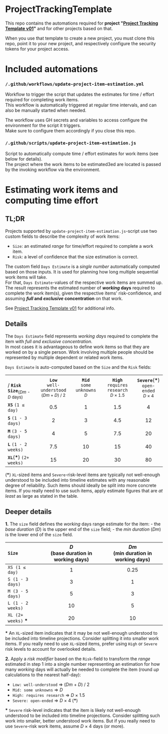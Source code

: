 # ProjectTrackingTemplate

This repo contains the automations required for **project "[Project Tracking Template v01](https://github.com/users/macrogreg/projects/3?pane=info)"** and for other projects based on that.

When you use that template to create a new project, you must clone this repo, point it to your new project, and respectively configure the security tokens for your project access.


# Included automations

### `/.github/workflows/update-project-item-estimation.yml`

Workflow to trigger the script that updates the estimates for time / effort required for completing work items.  
This workflow is automatically triggered at regular time intervals, and can also be manually started when needed.  

The workflow uses GH secrets and variables to access configure the environment for the script it triggers.  
Make sure to configure them accordingly if you close this repo.

### `/.github/scripts/update-project-item-estimation.js`

Script to automatically compute time / effort estimates for work items (see below for details).  
The project where the work items to be estimated3ed are located is passed by the invoking workflow via the environment.  


# Estimating work items and computing time effort

## TL;DR

Projects supported by `update-project-item-estimation.js`-script use two custom fields to describe the complexity of work items:
 - `Size`: an estimated _range_ for time/effort required to complete a work item.
 - `Risk`: a level of confidence that the size estimation is correct.  

The custom field `Days Estimate` is a _single number_ automatically computed based on those inputs. It is used for planning how long multiple sequential work items will take.  
For that, `Days Estimate`-values of the respective work items are summed up.  The result represents the estimated number of **_working_ days** required to complete the work item(s), given the respective items' risk-confidence, and assuming **_full_ and _exclusive_ concentration** on that work.  

See [Project Tracking Template v01](https://github.com/users/macrogreg/projects/3?pane=info) for additional info.


## Details

The `Days Estimate` field represents _working days_ required to complete the item with _full and exclusive concentration_.  
In most cases it is advantageous to define work items so that they are worked on by a single person. Work involving multiple people should be represented by multiple dependent or related work items.

`Days Estimate` is auto-computed based on the `Size` and the `Risk` fields:

| | | | | |
| :--- | :---: | :---: | :---: | :---: |
| &nbsp;&nbsp;&nbsp;&nbsp;&nbsp;&nbsp;&nbsp;&nbsp;&nbsp;&nbsp;&nbsp; /&nbsp;**`Risk`**<br/>**`Size`**<sub>(_Dm_ - _D_ days)</sub> | **`Low`**<br/>`well-understood`<br/><sub>(_Dm_ + _D_) / 2</sub> | **`Mid`**<br/>`some unknowns`<br/><sub>_D_</sub> | **`High`**<br/>`requires research`<br/><sub>_D_ × 1.5</sub> | **`Severe`**(__*__)<br/>`open-ended`<br/><sub>_D_ × 4</sub> |
| **`XS`** `(1 ≤ day)` | 0.5 | 1 | 1.5 | 4 |
| **`S`** `(1 - 3 days)` | 2 | 3 | 4.5 | 12 |
| **`M`** `(3 - 5 days)` | 4 | 5 | 7.5 | 20 | 
| **`L`** `(1 - 2 weeks)` | 7.5 | 10 | 15 | 40 |
| **`XL`**(__*__) `(2+ weeks)` | 15 | 20 | 30 | 80 |

(__*__) `XL`-sized items and `Severe`-risk-level items are typically not well-enough understood to be included into timeline estimates with any reasonable degree of reliability. Such items should ideally be split into more concrete items. If you really need to use such items, apply estimate figures that are _at least_ as large as stated in the table.

## Deeper details

**1.** The `size` field defines the _working_ days range estimate for the item:
    - the _base duration_ (_D_) is the upper end of the `size` field;
    - the _min duration_ (_Dm_) is the lower end of the `size` field.

| `Size` | _D_ <br/> (base duration in working days) | _Dm_ <br/> (min duration in working days) |
| :--- | :---: | :---: |
| `XS (1 ≤ day)` | 1 | 0.25
| `S (1 - 3 days)` | 3 | 1 |
| `M (3 - 5 days)` | 5 | 3 |
| `L (1 - 2 weeks)` | 10 | 5 |
| `XL (2+ weeks)` __*__ | 20 | 10 |

__*__ An `XL`-sized item indicates that it may be not well-enough understood to be included into timeline projections. Consider splitting it into smaller work items. If you really need to use `XL`-sized items, prefer using `High` or `Severe` risk levels to account for overlooked details.

**2.** Apply a _risk modifier_ based on the `Risk`-field to transform the _range_ estimated in step 1 into a single number representing an estimation for how many _working_ days will actually be needed to complete the item (round _up_ calculations to the nearest half-day):
* `Low: well-understood` => (_Dm_ + _D_) / 2
* `Mid: some unknowns` => _D_
* `High: requires research` => _D_ × 1.5
* `Severe: open-ended` => _D_ × 4  (__*__)

__*__ `Severe` risk-level indicates that the item is likely not well-enough understood to be included into timeline projections. Consider splitting such work into smaller, better understood work items. But if you really need to use `Severe`-risk work items, assume _D_ × 4 days (or more).


